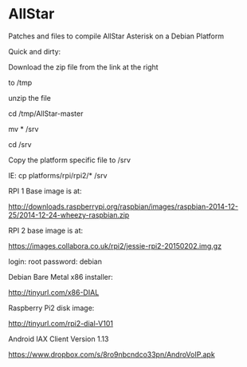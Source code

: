# AllStar
Patches and files to compile AllStar Asterisk on a Debian Platform

Quick and dirty:

Download the zip file from the link at the right

to /tmp

unzip the file

cd /tmp/AllStar-master

mv * /srv

cd /srv

Copy the platform specific file to /srv

IE: cp platforms/rpi/rpi2/* /srv

RPI 1 Base image is at:

http://downloads.raspberrypi.org/raspbian/images/raspbian-2014-12-25/2014-12-24-wheezy-raspbian.zip

RPI 2 base image is at:

https://images.collabora.co.uk/rpi2/jessie-rpi2-20150202.img.gz

login: root	password: debian

Debian Bare Metal x86 installer:

http://tinyurl.com/x86-DIAL

Raspberry Pi2 disk image:

http://tinyurl.com/rpi2-dial-V101

Android IAX Client Version 1.13

https://www.dropbox.com/s/8ro9nbcndco33pn/AndroVoIP.apk
